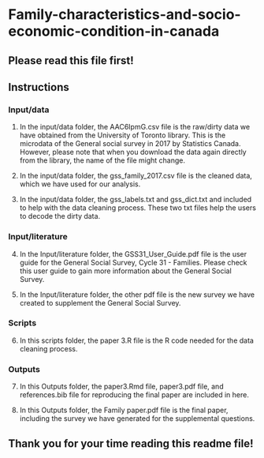 # Family-characteristics-and-socio-economic-condition-in-canada

## Please read this file first!

## Instructions

### Input/data
1. In the input/data folder, the AAC6IpmG.csv file is the raw/dirty data we have obtained from the University of Toronto library. This is the microdata of the General social survey in 2017 by Statistics Canada. However, please note that when you download the data again directly from the library, the name of the file might change. 

2. In the input/data folder, the gss_family_2017.csv file is the cleaned data, which we have used for our analysis. 

3. In the input/data folder, the gss_labels.txt and gss_dict.txt and included to help with the data cleaning process. These two txt files help the users to decode the dirty data. 

### Input/literature

4. In the Input/literature folder, the GSS31_User_Guide.pdf file is the user guide for the General Social Survey, Cycle 31 - Families. Please check this user guide to gain more information about the General Social Survey.

5. In the Input/literature folder, the other pdf file is the new survey we have created to supplement the General Social Survey. 

### Scripts

6. In this scripts folder, the paper 3.R file is the R code needed for the data cleaning process. 

### Outputs

7. In this Outputs folder, the paper3.Rmd file, paper3.pdf file, and references.bib file for reproducing the final paper are included in here. 

8. In this Outputs folder, the Family paper.pdf file is the final paper, including the survey we have generated for the supplemental questions.

## Thank you for your time reading this readme file!
